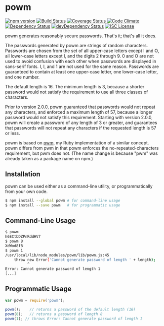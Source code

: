# powm

[![npm version](https://img.shields.io/npm/v/powm.svg?style=flat-square)](https://www.npmjs.com/package/powm)
[![Build Status](https://img.shields.io/travis/markcornick/powm.svg?style=flat-square)](https://travis-ci.org/markcornick/powm)
[![Coverage Status](https://img.shields.io/coveralls/markcornick/powm.svg?style=flat-square)](https://coveralls.io/github/markcornick/powm)
[![Code Climate](https://img.shields.io/codeclimate/github/markcornick/powm.svg?style=flat-square)](https://codeclimate.com/github/markcornick/powm)
[![Dependency Status](https://img.shields.io/david/markcornick/powm.svg?style=flat-square)](https://david-dm.org/markcornick/powm)
[![devDependency Status](https://img.shields.io/david/dev/markcornick/powm.svg?style=flat-square)](https://david-dm.org/markcornick/powm#info=devDependencies)
[![ISC License](https://img.shields.io/github/license/markcornick/powm.svg?style=flat-square)](https://github.com/markcornick/powm/blob/master/LICENSE)

powm generates reasonably secure passwords. That's it; that's all it does.

The passwords generated by powm are strings of random characters. Passwords are
chosen from the set of all upper-case letters except I and O, all lower-case
letters except l, and the digits 2 through 9. 0 and O are not used to avoid
confusion with each other when passwords are displayed in sans-serif fonts. I,
l, and 1 are not used for the same reason. Passwords are guaranteed to contain
at least one upper-case letter, one lower-case letter, and one number.

The default length is 16. The minimum length is 3, because a shorter password
would not satisfy the requirement to use all three classes of characters.

Prior to version 2.0.0, powm guaranteed that passwords would not repeat any
characters, and enforced a maximum length of 57, because a longer password would
not satisfy this requirement. Starting with version 2.0.0, powm will create
a password of any length of 3 or greater, and guarantees that passwords will not
repeat any characters if the requested length is 57 or less.

powm is based on [pwm](https://github.com/markcornick/pwm), my Ruby
implementation of a similar concept. powm differs from pwm in that powm enforces
the no-repeated-characters requirement, but pwm does not. (The name change is
because "pwm" was already taken as a package name on npm.)

## Installation

powm can be used either as a command-line utility, or programmatically from your
own code.

```bash
$ npm install --global powm # for command-line usage
$ npm install --save powm   # for programmatic usage
```

## Command-Line Usage

```bash
$ powm
h6ECtbDZPnRddHV7
$ powm 8
XdWod8f8
$ powm 1
/usr/local/lib/node_modules/powm/lib/powm.js:45
    throw new Error('Cannot generate password of length ' + length);
          ^
Error: Cannot generate password of length 1
[...]
```

## Programmatic Usage

```js
var powm = require('powm');

powm();    // returns a password of the default length (16)
powm(8);   // returns a password of length 8
powm(1); // throws Error: Cannot generate password of length 1
```
